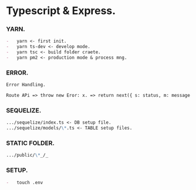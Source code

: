 # Typescript & Express.

### YARN.

```md
-   yarn <- first init.
-   yarn ts-dev <- develop mode.
-   yarn tsc <- build folder craete.
-   yarn pm2 <- production mode & process mng.
```

### ERROR.

```md
Error Handling.

Route APi => throw new Eror: x. => return next({ s: status, m: message });
```

### SEQUELIZE.

```md
.../sequelize/index.ts <- DB setup file.
.../sequelize/models/\*.ts <- TABLE setup files.
```

### STATIC FOLDER.

```md
.../public/\*_/_
```

### SETUP.

```md
-   touch .env
```
